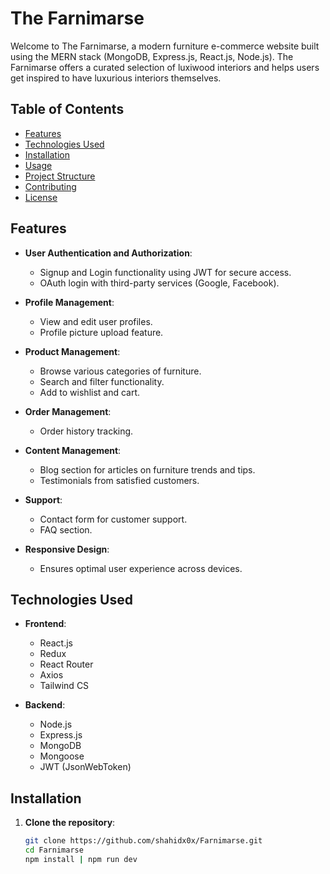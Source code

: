 # The Farnimarse

Welcome to The Farnimarse, a modern furniture e-commerce website built using the MERN stack (MongoDB, Express.js, React.js, Node.js). The Farnimarse offers a curated selection of luxiwood interiors and helps users get inspired to have luxurious interiors themselves.

## Table of Contents

- [Features](#feature)
- [Technologies Used](#technologies-used)
- [Installation](#installation)
- [Usage](#usage)
- [Project Structure](#project-structure)
- [Contributing](#contributing)
- [License](#license)

## Features

- **User Authentication and Authorization**:

  - Signup and Login functionality using JWT for secure access.
  - OAuth login with third-party services (Google, Facebook).
- **Profile Management**:

  - View and edit user profiles.
  - Profile picture upload feature.
- **Product Management**:

  - Browse various categories of furniture.
  - Search and filter functionality.
  - Add to wishlist and cart.
- **Order Management**:

  - Order history tracking.
- **Content Management**:

  - Blog section for articles on furniture trends and tips.
  - Testimonials from satisfied customers.
- **Support**:

  - Contact form for customer support.
  - FAQ section.
- **Responsive Design**:

  - Ensures optimal user experience across devices.

## Technologies Used

- **Frontend**:

  - React.js
  - Redux
  - React Router
  - Axios
  - Tailwind CS
- **Backend**:

  - Node.js
  - Express.js
  - MongoDB
  - Mongoose
  - JWT (JsonWebToken)

## Installation

1. **Clone the repository**:
   ```bash
   git clone https://github.com/shahidx0x/Farnimarse.git
   cd Farnimarse
   npm install | npm run dev
   ```
